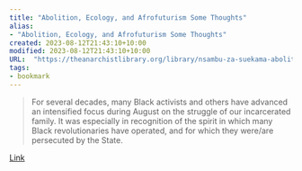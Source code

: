 ```yaml
---
title: "Abolition, Ecology, and Afrofuturism Some Thoughts"
alias:
- "Abolition, Ecology, and Afrofuturism Some Thoughts"
created: 2023-08-12T21:43:10+10:00
modified: 2023-08-12T21:43:10+10:00
URL:  "https://theanarchistlibrary.org/library/nsambu-za-suekama-abolition-ecology-and-afrofuturism"
tags:
- bookmark
---
```


> For several decades, many Black activists and others have advanced an intensified focus during August on the struggle of our incarcerated family. It was especially in recognition of the spirit in which many Black revolutionaries have operated, and for which they were/are persecuted by the State.

[Link](https://theanarchistlibrary.org/library/nsambu-za-suekama-abolition-ecology-and-afrofuturism)